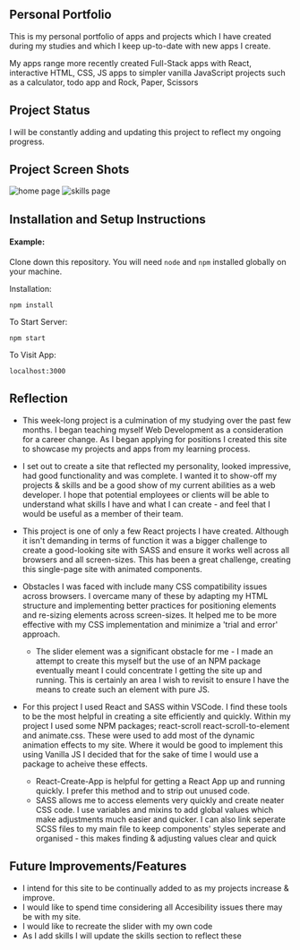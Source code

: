 ## Personal Portfolio

This is my personal portfolio of apps and projects which I have created during my studies and which I keep up-to-date with new apps I create.

My apps range more recently created Full-Stack apps with React, interactive HTML, CSS, JS apps to simpler vanilla JavaScript projects such as a calculator, todo app and Rock, Paper, Scissors

## Project Status

I will be constantly adding and updating this project to reflect my ongoing progress.

## Project Screen Shots

![home page](https://github.com/mikeymuso/personal-portfolio-v2/tree/master/public/images/portfolio-home.png)
![skills page](https://github.com/mikeymuso/personal-portfolio-v2/tree/master/public/images/portfolio-skills.png)

## Installation and Setup Instructions

#### Example:

Clone down this repository. You will need `node` and `npm` installed globally on your machine.

Installation:

`npm install`

To Start Server:

`npm start`

To Visit App:

`localhost:3000`

## Reflection

- This week-long project is a culmination of my studying over the past few months. I began teaching myself Web Development as a consideration for a career change. As I began applying for positions I created this site to showcase my projects and apps from my learning process.

- I set out to create a site that reflected my personality, looked impressive, had good functionality and was complete. I wanted it to show-off my projects & skills and be a good show of my current abilities as a web developer. I hope that potential employees or clients will be able to understand what skills I have and what I can create - and feel that I would be useful as a member of their team.

- This project is one of only a few React projects I have created. Although it isn't demanding in terms of function it was a bigger challenge to create a good-looking site with SASS and ensure it works well across all browsers and all screen-sizes. This has been a great challenge, creating this single-page site with animated components.

- Obstacles I was faced with include many CSS compatibility issues across browsers. I overcame many of these by adapting my HTML structure and implementing better practices for positioning elements and re-sizing elements across screen-sizes. It helped me to be more effective with my CSS implementation and minimize a 'trial and error' approach.

  - The slider element was a significant obstacle for me - I made an attempt to create this myself but the use of an NPM package eventually meant I could concentrate I getting the site up and running. This is certainly an area I wish to revisit to ensure I have the means to create such an element with pure JS.

- For this project I used React and SASS within VSCode. I find these tools to be the most helpful in creating a site efficiently and quickly. Within my project I used some NPM packages; react-scroll react-scroll-to-element and animate.css. These were used to add most of the dynamic animation effects to my site. Where it would be good to implement this using Vanilla JS I decided that for the sake of time I would use a package to acheive these effects.

  - React-Create-App is helpful for getting a React App up and running quickly. I prefer this method and to strip out unused code.
  - SASS allows me to access elements very quickly and create neater CSS code. I use variables and mixins to add global values which make adjustments much easier and quicker. I can also link seperate SCSS files to my main file to keep components' styles seperate and organised - this makes finding & adjusting values clear and quick

## Future Improvements/Features

- I intend for this site to be continually added to as my projects increase & improve.
- I would like to spend time considering all Accesibility issues there may be with my site.
- I would like to recreate the slider with my own code
- As I add skills I will update the skills section to reflect these

